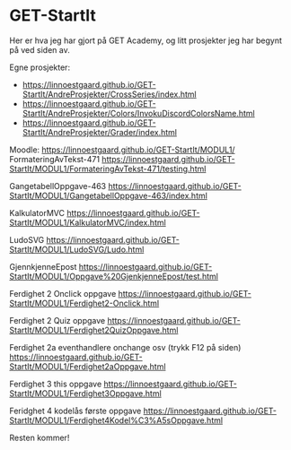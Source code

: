 # GET-StartIt
 
Her er hva jeg har gjort på GET Academy, og litt prosjekter jeg har begynt på ved siden av.

Egne prosjekter:
- https://linnoestgaard.github.io/GET-StartIt/AndreProsjekter/CrossSeries/index.html 
- https://linnoestgaard.github.io/GET-StartIt/AndreProsjekter/Colors/InvokuDiscordColorsName.html 
- https://linnoestgaard.github.io/GET-StartIt/AndreProsjekter/Grader/index.html

Moodle: https://linnoestgaard.github.io/GET-StartIt/MODUL1/
FormateringAvTekst-471 https://linnoestgaard.github.io/GET-StartIt/MODUL1/FormateringAvTekst-471/testing.html

GangetabellOppgave-463 https://linnoestgaard.github.io/GET-StartIt/MODUL1/GangetabellOppgave-463/index.html

KalkulatorMVC https://linnoestgaard.github.io/GET-StartIt/MODUL1/KalkulatorMVC/index.html

LudoSVG https://linnoestgaard.github.io/GET-StartIt/MODUL1/LudoSVG/Ludo.html

GjennkjenneEpost https://linnoestgaard.github.io/GET-StartIt/MODUL1/Oppgave%20GjenkjenneEpost/test.html

Ferdighet 2 Onclick oppgave https://linnoestgaard.github.io/GET-StartIt/MODUL1/Ferdighet2-Onclick.html

Ferdighet 2 Quiz oppgave https://linnoestgaard.github.io/GET-StartIt/MODUL1/Ferdighet2QuizOppgave.html

Ferdighet 2a eventhandlere onchange osv (trykk F12 på siden) https://linnoestgaard.github.io/GET-StartIt/MODUL1/Ferdighet2aOppgave.html

Ferdighet 3 this oppgave https://linnoestgaard.github.io/GET-StartIt/MODUL1/Ferdighet3Oppgave.html

Feridghet 4 kodelås første oppgave https://linnoestgaard.github.io/GET-StartIt/MODUL1/Ferdighet4Kodel%C3%A5sOppgave.html

Resten kommer!
